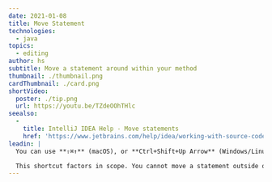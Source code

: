 ```yaml
---
date: 2021-01-08
title: Move Statement
technologies:
  - java
topics:
  - editing
author: hs
subtitle: Move a statement around within your method
thumbnail: ./thumbnail.png
cardThumbnail: ./card.png
shortVideo:
  poster: ./tip.png
  url: https://youtu.be/TZdeOOhTHlc
seealso:
  - 
    title: IntelliJ IDEA Help - Move statements
    href: 'https://www.jetbrains.com/help/idea/working-with-source-code.html#editor_statement_select'
leadin: |
  You can use **⇧⌘↑** (macOS), or **Ctrl+Shift+Up Arrow** (Windows/Linux), to move a line up. To move a statement down use **⇧⌘↓** (macOS), or **Ctrl+Shift+Down Arrow** (Windows/Linux).

  This shortcut factors in scope. You cannot move a statement outside of the scope its contained within.
---
```



